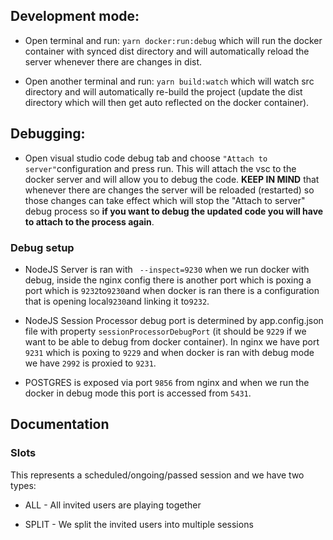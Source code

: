 ## Development mode:

- Open terminal and run: `yarn docker:run:debug` which will run the docker container with synced dist directory and will automatically reload the server whenever there are changes in dist.

- Open another terminal and run: `yarn build:watch` which will watch src directory and will automatically re-build the project (update the dist directory which will then get auto reflected on the docker container).

## Debugging:

- Open visual studio code debug tab and choose `"Attach to server"`configuration and press run. This will attach the vsc to the docker server and will allow you to debug the code. **KEEP IN MIND** that whenever there are changes the server will be reloaded (restarted) so those changes can take effect which will stop the "Attach to server" debug process so **if you want to debug the updated code you will have to attach to the process again**.

### Debug setup

- NodeJS Server is ran with ` --inspect=9230` when we run docker with debug, inside the nginx config there is another port which is poxing a port which is `9232`to`9230`and when docker is ran there is a configuration that is opening local`9230`and linking it to`9232`.

- NodeJS Session Processor debug port is determined by app.config.json file with property `sessionProcessorDebugPort` (it should be `9229` if we want to be able to debug from docker container). In nginx we have port `9231` which is poxing to `9229` and when docker is ran with debug mode we have `2992` is proxied to `9231`.

- POSTGRES is exposed via port `9856` from nginx and when we run the docker in debug mode this port is accessed from `5431`.

## Documentation

### Slots

This represents a scheduled/ongoing/passed session and we have two types:

- ALL - All invited users are playing together

- SPLIT - We split the invited users into multiple sessions
